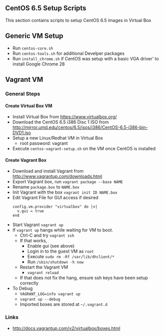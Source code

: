 ## CentOS 6.5 Setup Scripts

This section contains scripts to setup CentOS 6.5 images in Virtual Box

## Generic VM Setup

- Run `centos-core.sh`
- Run `centos-tools.sh` for additional Develper packages
- Run `install_chrome.sh` if CentOS was setup with a basic VGA driver' to install Google Chrome 28

## Vagrant VM

### General Steps

#### Create Virtual Box VM

- Install Virtual Box from https://www.virtualbox.org/
- Download the CentOS 6.5 i386 Disc 1 ISO from http://mirror.umd.edu/centos/6.5/isos/i386/CentOS-6.5-i386-bin-DVD1.iso
- Setup a new Linux/Redhat VM in Virtual Box
  - root password: vagrant
- Execute `centos-vagrant-setup.sh` on the VM once CentOS is installed

#### Create Vagrant Box

- Download and install Vagrant from http://www.vagrantup.com/downloads.html
- Export Vagrant box, run `vagrant package --base NAME`
- Rename `package.box` to `NAME.box`
- Init Vagrant with the box `vagrant init ID NAME.box`
- Edit Vagrant File for GUI access if desired
  ```
  config.vm.provider "virtualbox" do |v|
    v.gui = true
  end
  ```
- Start Vagrant `vagrant up`
- If `vagrant up` hangs while waiting for VM to boot. 
  - Ctrl-C and try `vagrant ssh`
  - If that works, 
    - Enable gui (see above)
    - Login in to the guest VM as `root`
    - Execute `sudo rm -Rf /var/lib/dhclient/*`
    - Run `/sbin/shutdown -h now`
  - Restart the Vagrant VM
    - `vagrant reload`
  - If that does not fix the hang, ensure ssh keys have been setup correctly
- To Debug
  - `VAGRANT_LOG=info vagrant up`
  - `vagrant up --debug`
  - Imported boxes are stored at `~/.vagrant.d`

### Links

- http://docs.vagrantup.com/v2/virtualbox/boxes.html


